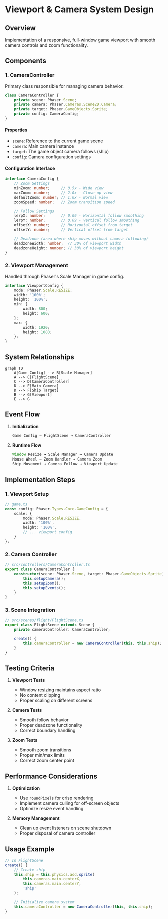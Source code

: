 # Viewport & Camera System Design

## Overview
Implementation of a responsive, full-window game viewport with smooth camera controls and zoom functionality.

## Components

### 1. CameraController
Primary class responsible for managing camera behavior.

```typescript
class CameraController {
    private scene: Phaser.Scene;
    private camera: Phaser.Cameras.Scene2D.Camera;
    private target: Phaser.GameObjects.Sprite;
    private config: CameraConfig;
}
```

#### Properties
- `scene`: Reference to the current game scene
- `camera`: Main camera instance
- `target`: The game object camera follows (ship)
- `config`: Camera configuration settings

#### Configuration Interface
```typescript
interface CameraConfig {
    // Zoom Settings
    minZoom: number;     // 0.5x - Wide view
    maxZoom: number;     // 2.0x - Close-up view
    defaultZoom: number; // 1.0x - Normal view
    zoomSpeed: number;   // Zoom transition speed

    // Follow Settings
    lerpX: number;       // 0.09 - Horizontal follow smoothing
    lerpY: number;       // 0.09 - Vertical follow smoothing
    offsetX: number;     // Horizontal offset from target
    offsetY: number;     // Vertical offset from target

    // Deadzone (area where ship moves without camera following)
    deadzoneWidth: number;  // 30% of viewport width
    deadzoneHeight: number; // 30% of viewport height
}
```

### 2. Viewport Management
Handled through Phaser's Scale Manager in game config.

```typescript
interface ViewportConfig {
    mode: Phaser.Scale.RESIZE;
    width: '100%';
    height: '100%';
    min: {
        width: 800;
        height: 600;
    };
    max: {
        width: 1920;
        height: 1080;
    };
}
```

## System Relationships

```mermaid
graph TD
    A[Game Config] --> B[Scale Manager]
    A --> C[FlightScene]
    C --> D[CameraController]
    D --> E[Main Camera]
    D --> F[Ship Target]
    B --> G[Viewport]
    E --> G
```

## Event Flow

1. **Initialization**
   ```typescript
   Game Config → FlightScene → CameraController
   ```

2. **Runtime Flow**
   ```typescript
   Window Resize → Scale Manager → Camera Update
   Mouse Wheel → Zoom Handler → Camera Zoom
   Ship Movement → Camera Follow → Viewport Update
   ```

## Implementation Steps

### 1. Viewport Setup
```typescript
// game.ts
const config: Phaser.Types.Core.GameConfig = {
    scale: {
        mode: Phaser.Scale.RESIZE,
        width: '100%',
        height: '100%',
        // ... viewport config
    }
};
```

### 2. Camera Controller
```typescript
// src/controllers/CameraController.ts
export class CameraController {
    constructor(scene: Phaser.Scene, target: Phaser.GameObjects.Sprite) {
        this.setupCamera();
        this.setupZoom();
        this.setupEvents();
    }
}
```

### 3. Scene Integration
```typescript
// src/scenes/flight/FlightScene.ts
export class FlightScene extends Scene {
    private cameraController: CameraController;

    create() {
        this.cameraController = new CameraController(this, this.ship);
    }
}
```

## Testing Criteria

1. **Viewport Tests**
   - Window resizing maintains aspect ratio
   - No content clipping
   - Proper scaling on different screens

2. **Camera Tests**
   - Smooth follow behavior
   - Proper deadzone functionality
   - Correct boundary handling

3. **Zoom Tests**
   - Smooth zoom transitions
   - Proper min/max limits
   - Correct zoom center point

## Performance Considerations

1. **Optimization**
   - Use `roundPixels` for crisp rendering
   - Implement camera culling for off-screen objects
   - Optimize resize event handling

2. **Memory Management**
   - Clean up event listeners on scene shutdown
   - Proper disposal of camera controller

## Usage Example

```typescript
// In FlightScene
create() {
    // Create ship
    this.ship = this.physics.add.sprite(
        this.cameras.main.centerX,
        this.cameras.main.centerY,
        'ship'
    );

    // Initialize camera system
    this.cameraController = new CameraController(this, this.ship);
}
``` 